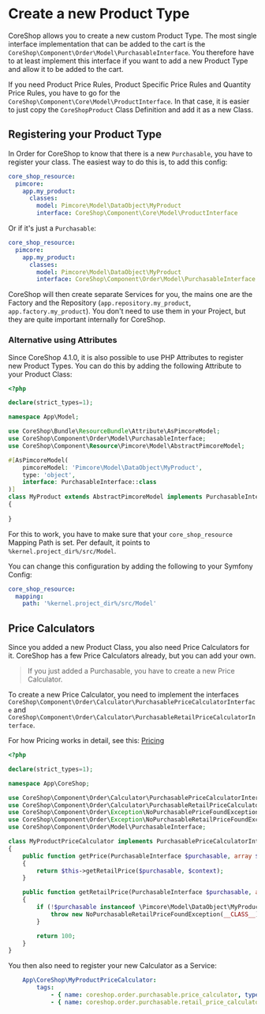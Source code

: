 # Create a new Product Type

CoreShop allows you to create a new custom Product Type. The most single interface implementation that can be added to
the cart
is the `CoreShop\Component\Order\Model\PurchasableInterface`. You therefore have to at least implement this interface if
you want to add a new Product Type and allow it to be added to the cart.

If you need Product Price Rules, Product Specific Price Rules and Quantity Price Rules, you have to go for
the `CoreShop\Component\Core\Model\ProductInterface`.
In that case, it is easier to just copy the `CoreShopProduct` Class Definition and add it as a new Class.

## Registering your Product Type

In Order for CoreShop to know that there is a new `Purchasable`, you have to register your class. The easiest way to do
this is, to add this config:

```yaml
core_shop_resource:
  pimcore:
    app.my_product:
      classes:
        model: Pimcore\Model\DataObject\MyProduct
        interface: CoreShop\Component\Core\Model\ProductInterface
```

Or if it's just a `Purchasable`:

```yaml
core_shop_resource:
  pimcore:
    app.my_product:
      classes:
        model: Pimcore\Model\DataObject\MyProduct
        interface: CoreShop\Component\Order\Model\PurchasableInterface
```

CoreShop will then create separate Services for you, the mains one are the Factory and the
Repository (`app.repository.my_product`, `app.factory.my_product`).
You don't need to use them in your Project, but they are quite important internally for CoreShop.

### Alternative using Attributes
Since CoreShop 4.1.0, it is also possible to use PHP Attributes to register new Product Types.
You can do this by adding the following Attribute to your Product Class:

```php
<?php

declare(strict_types=1);

namespace App\Model;

use CoreShop\Bundle\ResourceBundle\Attribute\AsPimcoreModel;
use CoreShop\Component\Order\Model\PurchasableInterface;
use CoreShop\Component\Resource\Pimcore\Model\AbstractPimcoreModel;

#[AsPimcoreModel(
    pimcoreModel: 'Pimcore\Model\DataObject\MyProduct',
    type: 'object',
    interface: PurchasableInterface::class
)]
class MyProduct extends AbstractPimcoreModel implements PurchasableInterface
{
    
}
```

For this to work, you have to make sure that your `core_shop_resource` Mapping Path is set.
Per default, it points to `%kernel.project_dir%/src/Model`.

You can change this configuration by adding the following to your Symfony Config:

```yaml
core_shop_resource:
  mapping:
    path: '%kernel.project_dir%/src/Model'
```

## Price Calculators

Since you added a new Product Class, you also need Price Calculators for it. CoreShop has a few Price Calculators
already, but you can add your own.

> If you just added a Purchasable, you have to create a new Price Calculator.

To create a new Price Calculator, you need to implement the
interfaces `CoreShop\Component\Order\Calculator\PurchasablePriceCalculatorInterface`
and `CoreShop\Component\Order\Calculator\PurchasableRetailPriceCalculatorInterface`.

For how Pricing works in detail, see this: [Pricing](./02_Price_Calculation.md)

```php
<?php

declare(strict_types=1);

namespace App\CoreShop;

use CoreShop\Component\Order\Calculator\PurchasablePriceCalculatorInterface;
use CoreShop\Component\Order\Calculator\PurchasableRetailPriceCalculatorInterface;
use CoreShop\Component\Order\Exception\NoPurchasablePriceFoundException;
use CoreShop\Component\Order\Exception\NoPurchasableRetailPriceFoundException;
use CoreShop\Component\Order\Model\PurchasableInterface;

class MyProductPriceCalculator implements PurchasablePriceCalculatorInterface, PurchasableRetailPriceCalculatorInterface
{
    public function getPrice(PurchasableInterface $purchasable, array $context, bool $includingDiscounts = false): int
    {
        return $this->getRetailPrice($purchasable, $context);
    }

    public function getRetailPrice(PurchasableInterface $purchasable, array $context): int
    {
        if (!$purchasable instanceof \Pimcore\Model\DataObject\MyProduct) {
            throw new NoPurchasableRetailPriceFoundException(__CLASS__);
        }

        return 100;
    }
}
```

You then also need to register your new Calculator as a Service:

```yaml
    App\CoreShop\MyProductPriceCalculator:
        tags:
            - { name: coreshop.order.purchasable.price_calculator, type: my_product }
            - { name: coreshop.order.purchasable.retail_price_calculator, type: my_product }
```